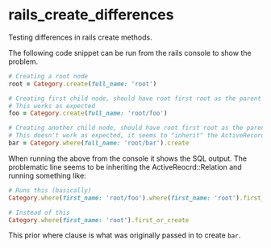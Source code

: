 rails_create_differences
========================

Testing differences in rails create methods.

The following code snippet can be run from the rails console to show the problem.

```ruby
# Creating a root node
root = Category.create(full_name: 'root')

# Creating first child node, should have root first root as the parent
# This works as expected
foo = Category.create(full_name: 'root/foo')

# Creating another child node, should have root first root as the parent
# This doesn't work as expected, it seems to "inherit" the ActiveRecord::Relation
bar = Category.where(full_name: 'root/bar').create
```

When running the above from the console it shows the SQL output.
The problematic line seems to be inheriting the ActiveReocrd::Relation and running something like:

```ruby
# Runs this (basically)
Category.where(first_name: 'root/foo').where(first_name: 'root').first_or_create

# Instead of this
Category.where(first_name: 'root').first_or_create
```

This prior where clause is what was originally passed in to create ```bar```.
